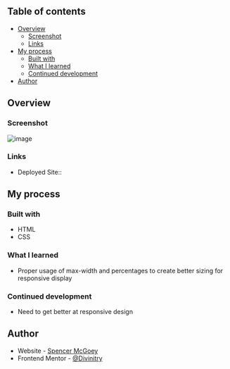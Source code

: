 ## Table of contents

- [Overview](#overview)
  - [Screenshot](#screenshot)
  - [Links](#links)
- [My process](#my-process)
  - [Built with](#built-with)
  - [What I learned](#what-i-learned)
  - [Continued development](#continued-development)
- [Author](#author)

## Overview

### Screenshot

![image](https://github.com/user-attachments/assets/317b136a-07a3-4a30-a30e-639062234c37)

### Links

- Deployed Site:: []([https://your-solution-url.com](https://divinitry.github.io/QR-Code-Component/))

## My process

### Built with

- HTML
- CSS

### What I learned

- Proper usage of max-width and percentages to create better sizing for responsive display

### Continued development

- Need to get better at responsive design

## Author

- Website - [Spencer McGoey](https://github.com/Divinitry)
- Frontend Mentor - [@Divinitry](https://www.frontendmentor.io/profile/Divinitry)
